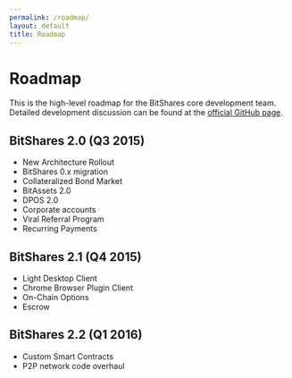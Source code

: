 ```yaml
---
permalink: /roadmap/
layout: default
title: Roadmap
---
```


# Roadmap
This is the high-level roadmap for the BitShares core development team. Detailed development discussion can be found at
the [official GitHub page](https://github.com/BitShares).

## BitShares 2.0 (Q3 2015)
* New Architecture Rollout
* BitShares 0.x migration
* Collateralized Bond Market
* BitAssets 2.0
* DPOS 2.0
* Corporate accounts
* Viral Referral Program
* Recurring Payments

## BitShares 2.1 (Q4 2015)
* Light Desktop Client
* Chrome Browser Plugin Client
* On-Chain Options
* Escrow

## BitShares 2.2 (Q1 2016)
* Custom Smart Contracts
* P2P network code overhaul
